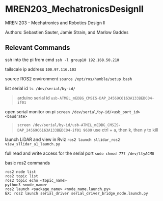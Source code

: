 # MREN203_MechatronicsDesignII
MREN 203 - Mechatronics and Robotics Design II

Authors: Sebastien Sauter, Jamie Strain, and Marlow Gaddes

## Relevant Commands

ssh into the pi from cmd `ssh -l group10 192.168.50.210` 

tailscale ip address `100.97.116.103`

source ROS2 environment `source /opt/ros/humble/setup.bash`

list serial id `ls /dev/serial/by-id/` 
>arduino serial id `usb-ATMEL_mEDBG_CMSIS-DAP_24569C6163A133BEDC04-if01`

open serial monitor on pi `screen /dev/serial/by-id/<usb_port_id> <baudrate>` 
>`screen /dev/serial/by-id/usb-ATMEL_mEDBG_CMSIS-DAP_24569C6163A133BEDC04-if01 9600` 
>use ctrl + a, then k, then y to kill

launch LiDAR and view in Rviz `ros2 launch sllidar_ros2 view_sllidar_a1_launch.py`

full read and write access for the serial port `sudo chmod 777 /dev/ttyACM0`

basic ros2 commands
```
ros2 node list
ros2 topic list
ros2 topic echo <topic_name>
python3 <node_name>
ros2 launch <package_name> <node_name.launch.py>
EX: ros2 launch serial_driver serial_driver_bridge_node.launch.py
```
